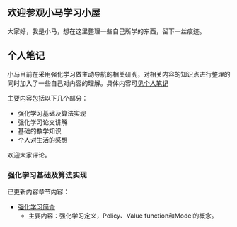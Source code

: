 ## 欢迎参观小马学习小屋

大家好，我是小马，想在这里整理一些自己所学的东西，留下一丝痕迹。

## 个人笔记

小马目前在采用强化学习做主动导航的相关研究，对相关内容的知识点进行整理的同时加入了一些自己对内容的理解。具体内容可[见个人笔记](https://www.yuque.com/mahongying/reinforcement_learning)

主要内容包括以下几个部分：
* 强化学习基础及算法实现
* 强化学习论文讲解
* 基础的数学知识
* 个人对生活的感想

欢迎大家评论。

### 强化学习基础及算法实现
已更新内容章节内容：

* [强化学习简介](https://www.yuque.com/mahongying/reinforcement_learning/introduction)
    * 主要内容：强化学习定义，Policy、Value function和Model的概念。